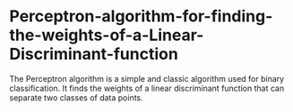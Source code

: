 # Perceptron-algorithm-for-finding-the-weights-of-a-Linear-Discriminant-function
The Perceptron algorithm is a simple and classic algorithm used for binary classification. It finds the weights of a linear discriminant function that can separate two classes of data points.
